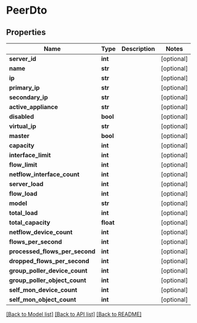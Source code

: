 # PeerDto

## Properties
Name | Type | Description | Notes
------------ | ------------- | ------------- | -------------
**server_id** | **int** |  | [optional] 
**name** | **str** |  | [optional] 
**ip** | **str** |  | [optional] 
**primary_ip** | **str** |  | [optional] 
**secondary_ip** | **str** |  | [optional] 
**active_appliance** | **str** |  | [optional] 
**disabled** | **bool** |  | [optional] 
**virtual_ip** | **str** |  | [optional] 
**master** | **bool** |  | [optional] 
**capacity** | **int** |  | [optional] 
**interface_limit** | **int** |  | [optional] 
**flow_limit** | **int** |  | [optional] 
**netflow_interface_count** | **int** |  | [optional] 
**server_load** | **int** |  | [optional] 
**flow_load** | **int** |  | [optional] 
**model** | **str** |  | [optional] 
**total_load** | **int** |  | [optional] 
**total_capacity** | **float** |  | [optional] 
**netflow_device_count** | **int** |  | [optional] 
**flows_per_second** | **int** |  | [optional] 
**processed_flows_per_second** | **int** |  | [optional] 
**dropped_flows_per_second** | **int** |  | [optional] 
**group_poller_device_count** | **int** |  | [optional] 
**group_poller_object_count** | **int** |  | [optional] 
**self_mon_device_count** | **int** |  | [optional] 
**self_mon_object_count** | **int** |  | [optional] 

[[Back to Model list]](../README.md#documentation-for-models) [[Back to API list]](../README.md#documentation-for-api-endpoints) [[Back to README]](../README.md)

